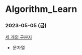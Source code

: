 # Algorithm_Learn
### 2023-05-05 (금)
[세 개의 구분자](https://school.programmers.co.kr/learn/courses/30/lessons/181862)
- 문자열
